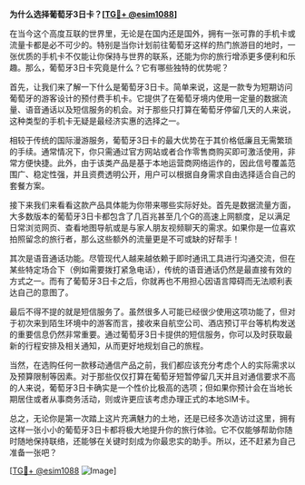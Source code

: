 **为什么选择葡萄牙3日卡？[[TG💪+ @esim1088](https://t.me/s/esim1088)]**

在当今这个高度互联的世界里，无论是在国内还是国外，拥有一张可靠的手机卡或流量卡都是必不可少的。特别是当你计划前往葡萄牙这样的热门旅游目的地时，一张优质的手机卡不仅能让你保持与世界的联系，还能为你的旅行增添更多便利和乐趣。那么，葡萄牙3日卡究竟是什么？它有哪些独特的优势呢？

首先，让我们来了解一下什么是葡萄牙3日卡。简单来说，这是一款专为短期访问葡萄牙的游客设计的预付费手机卡。它提供了在葡萄牙境内使用一定量的数据流量、语音通话以及短信服务的机会。对于那些只打算在葡萄牙停留几天的人来说，这种类型的手机卡无疑是最经济实惠的选择之一。

相较于传统的国际漫游服务，葡萄牙3日卡的最大优势在于其价格低廉且无需繁琐的手续。通常情况下，你只需通过官方网站或者合作零售商购买即可激活使用，非常方便快捷。此外，由于该类产品是基于本地运营商网络运作的，因此信号覆盖范围广、稳定性强，并且资费透明公开，用户可以根据自身需求自由选择适合自己的套餐方案。

接下来我们来看看这款产品具体能为你带来哪些实际好处。首先是数据流量方面，大多数版本的葡萄牙3日卡都包含了几百兆甚至几个G的高速上网额度，足以满足日常浏览网页、查看地图导航或是与家人朋友视频聊天的需求。如果你是一位喜欢拍照留念的旅行者，那么这些额外的流量更是不可或缺的好帮手！

其次是语音通话功能。尽管现代人越来越依赖于即时通讯工具进行沟通交流，但在某些特定场合下（例如需要拨打紧急电话），传统的语音通话仍然是最直接有效的方式之一。而有了葡萄牙3日卡之后，你就再也不用担心因语言障碍而无法顺利表达自己的意图了。

最后不得不提的就是短信服务了。虽然很多人可能已经很少使用这项功能了，但对于初次来到陌生环境中的游客而言，接收来自航空公司、酒店预订平台等机构发送的重要信息仍然非常重要。通过葡萄牙3日卡提供的短信服务，你可以及时获取最新的行程安排及相关通知，从而更好地规划自己的旅程。

当然，在选购任何一款移动通信产品之前，我们都应该充分考虑个人的实际需求以及预算限制等因素。对于那些仅仅打算在葡萄牙短暂停留几天并且对通信要求不高的人来说，葡萄牙3日卡确实是一个性价比极高的选项；但如果你预计会在当地长期居住或者从事商务活动，则或许更应该考虑办理正式的本地SIM卡。

总之，无论你是第一次踏上这片充满魅力的土地，还是已经多次造访过这里，拥有这样一张小小的葡萄牙3日卡都将极大地提升你的旅行体验。它不仅能够帮助你随时随地保持联络，还能够在关键时刻成为你最忠实的助手。所以，还不赶紧为自己准备一张吧？

[[TG💪+ @esim1088](https://t.me/s/esim1088) ![Image](https://i.postimg.cc/4NQfJmqS/Snipaste-2025-05-13-00-14-12.png)]